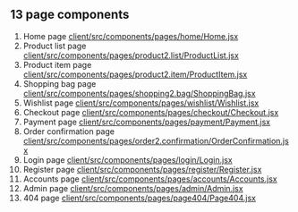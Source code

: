 ## 13 page components

1.  Home page [client/src/components/pages/home/Home.jsx](https://github.com/beatrisilieva/drf2.react2.gems/blob/main/client/src/components/pages/home/Home.jsx)
2.  Product list page [client/src/components/pages/product2.list/ProductList.jsx](https://github.com/beatrisilieva/drf2.react2.gems/blob/main/client/src/components/pages/product2.list/ProductList.jsx)
3.  Product item page [client/src/components/pages/product2.item/ProductItem.jsx](https://github.com/beatrisilieva/drf2.react2.gems/blob/main/client/src/components/pages/product2.item/ProductItem.jsx)
4.  Shopping bag page [client/src/components/pages/shopping2.bag/ShoppingBag.jsx](https://github.com/beatrisilieva/drf2.react2.gems/blob/main/client/src/components/pages/shopping2.bag/ShoppingBag.jsx)
5.  Wishlist page [client/src/components/pages/wishlist/Wishlist.jsx](https://github.com/beatrisilieva/drf2.react2.gems/blob/main/client/src/components/pages/wishlist/Wishlist.jsx)
6.  Checkout page [client/src/components/pages/checkout/Checkout.jsx](https://github.com/beatrisilieva/drf2.react2.gems/blob/main/client/src/components/pages/checkout/Checkout.jsx)
7.  Payment page [client/src/components/pages/payment/Payment.jsx](https://github.com/beatrisilieva/drf2.react2.gems/blob/main/client/src/components/pages/payment/Payment.jsx)
8.  Order confirmation page [client/src/components/pages/order2.confirmation/OrderConfirmation.jsx](https://github.com/beatrisilieva/drf2.react2.gems/blob/main/client/src/components/pages/order2.confirmation/OrderConfirmation.jsx)
9.  Login page [client/src/components/pages/login/Login.jsx](https://github.com/beatrisilieva/drf2.react2.gems/blob/main/client/src/components/pages/login/Login.jsx)
10. Register page [client/src/components/pages/register/Register.jsx](https://github.com/beatrisilieva/drf2.react2.gems/blob/main/client/src/components/pages/register/Register.jsx)
11. Accounts page [client/src/components/pages/accounts/Accounts.jsx](https://github.com/beatrisilieva/drf2.react2.gems/blob/main/client/src/components/pages/accounts/Accounts.jsx)
12. Admin page [client/src/components/pages/admin/Admin.jsx](https://github.com/beatrisilieva/drf2.react2.gems/blob/main/client/src/components/pages/admin/Admin.jsx)
13. 404 page [client/src/components/pages/page404/Page404.jsx](https://github.com/beatrisilieva/drf2.react2.gems/blob/main/client/src/components/pages/page404/Page404.jsx])
